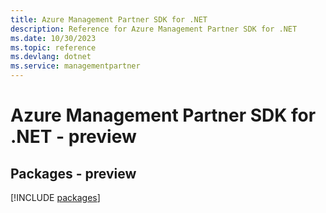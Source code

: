 ```yaml
---
title: Azure Management Partner SDK for .NET
description: Reference for Azure Management Partner SDK for .NET
ms.date: 10/30/2023
ms.topic: reference
ms.devlang: dotnet
ms.service: managementpartner
---
```

# Azure Management Partner SDK for .NET - preview
## Packages - preview
[!INCLUDE [packages](management-partner-index.md)]